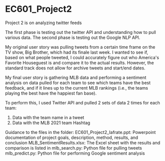 # EC601_Project2
Project 2 is on analyzing twitter feeds

The first phase is testing out the twitter API and understanding how to pull various data.
The second phase is testing out the Google NLP API. 

My original user story was pulling tweets from a certain time frame on the TV show, Big Brother, which had its finale last week.
I wanted to see if, based on what people tweeted, I could accurately figure out who America's Favorite Houseguest is and compare it to the actual results.
However, the standard track does not allow for archive tweets and start/end dates.

My final user story is gathering MLB data and performing a sentiment analysis on data pulled for each team to see which teams have the best feedback, and if it lines up to the current MLB rankings (i.e., the teams playing the best have the happiest fan base). 

To perform this, I used Twitter API and pulled 2 sets of data 2 times for each team:
1. Data with the team name in a tweet
2. Data with the MLB 2021 team Hashtag

Guidance to the files in the folder:
EC601_Project2_Iafrate.ppt: Powerpoint documentation of project goals, description, method, results, and conclusion
MLB_SentimentResults.xlsx: The Excel sheet with the results and comparison is listed in 
mlb_search.py: Python file for pulling tweets
mlb_predict.py: Python file for performing Google sentiment analysis
